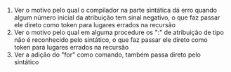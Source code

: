 1. Ver o motivo pelo qual o compilador na parte sintática dá erro quando algum número inicial da atribuição tem sinal negativo, o que faz passar ele direto como token para lugares errados na recursão
2. Ver o motivo pelo qual em alguma procedure os ":" de atribuição de tipo não é reconhecido pelo sintático, o que faz passar ele direto como token para lugares errados na recursão
3. Ver a adição do "for" como comando, também passa direto pelo sintático